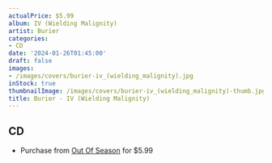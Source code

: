 ```yaml
---
actualPrice: $5.99
album: IV (Wielding Malignity)
artist: Burier
categories:
- CD
date: '2024-01-26T01:45:00'
draft: false
images:
- /images/covers/burier-iv_(wielding_malignity).jpg
inStock: true
thumbnailImage: /images/covers/burier-iv_(wielding_malignity)-thumb.jpg
title: Burier - IV (Wielding Malignity)
---
```


## CD
* Purchase from [Out Of Season](https://www.outofseasonlabel.com/products/burier-wielding-malignity-cd) for $5.99
